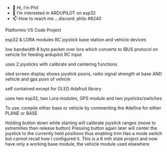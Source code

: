 - 👋 Hi, I’m Phil
- 👀 I’m interested in  ARDUPILOT on esp32
- 📫 How to reach me ...discord:   philo #8240

Platformio VS Code Project

esp32 & LORA modules RC joystick base station and vehicle devices

low bandwidth  8 byte packet over lora which converts to IBUS protocol on vehicle for feeding ardupilot RC input

uses  2 joysticks with calibrate and centering functions

oled screen display shows joystick posns, radio signal strength at base AND vehicle and gps posn of vehicle

self contained except for OLED Adafruit library

uses two esp32, two Lora modules, GPS module and two joysticks/switches

To use: compile either base or vehicle by commenting the   #define for either PLANE or BASE


Holding button down while starting will calibrate joystick ranges (move to extremities then release button)
Pressing button again later will center the joystick to the currently held positions thus enabling trim
Has a mode switch but cannot recall how I  configured it. This is a 6 mth stale project and  now have only a working base module, the vehicle module used elsewhere





<!---
calphil/calphil is a ✨ special ✨ repository because its `README.md` (this file) appears on your GitHub profile.
You can click the Preview link to take a look at your changes.
--->
